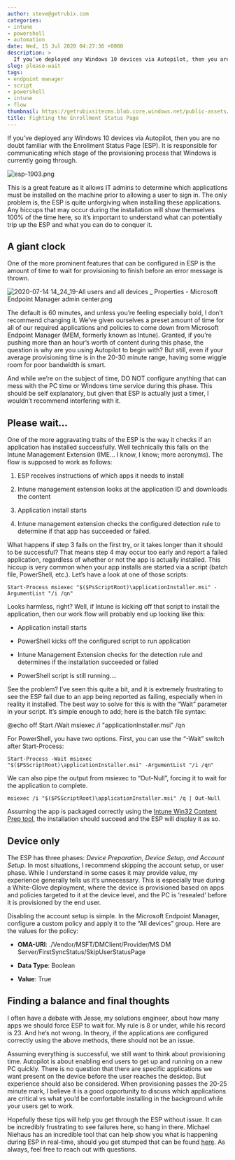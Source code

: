 ```yaml
---
author: steve@getrubix.com
categories:
- intune
- powershell
- automation
date: Wed, 15 Jul 2020 04:27:36 +0000
description: >
  If you’ve deployed any Windows 10 devices via Autopilot, then you are no doubt familiar with the Enrollment Status Page (ESP). It is responsible for communicating which stage of the provisioning process that Windows is currently going through.
slug: please-wait
tags:
- endpoint manager
- script
- powershell
- intune
- flow
thumbnail: https://getrubixsitecms.blob.core.windows.net/public-assets/content/v1/thumbnails/please-wait_thumbnail.jpg
title: Fighting the Enrollment Status Page
---
```


If you’ve deployed any Windows 10 devices via Autopilot, then you are no doubt familiar with the Enrollment Status Page (ESP). It is responsible for communicating which stage of the provisioning process that Windows is currently going through.

![esp-1903.png](https://getrubixsitecms.blob.core.windows.net/public-assets/content/v1/5dd365a31aa1fd743bc30b8e/1594750659924-XRJ4197VAK7J3RN6FXQG/esp-1903.png)

This is a great feature as it allows IT admins to determine which applications must be installed on the machine prior to allowing a user to sign in. The only problem is, the ESP is quite unforgiving when installing these applications. Any hiccups that may occur during the installation will show themselves 100% of the time here, so it’s important to understand what can potentially trip up the ESP and what you can do to conquer it.

A giant clock
-------------

One of the more prominent features that can be configured in ESP is the amount of time to wait for provisioning to finish before an error message is thrown.

![2020-07-14 14_24_19-All users and all devices _ Properties - Microsoft Endpoint Manager admin center.png](https://getrubixsitecms.blob.core.windows.net/public-assets/content/v1/5dd365a31aa1fd743bc30b8e/1594751917577-ME6GUX4O10BQ6O030GBD/2020-07-14+14_24_19-All+users+and+all+devices+_+Properties+-+Microsoft+Endpoint+Manager+admin+center.png)

The default is 60 minutes, and unless you’re feeling especially bold, I don’t recommend changing it. We’ve given ourselves a preset amount of time for all of our required applications and policies to come down from Microsoft Endpoint Manager (MEM, formerly known as Intune). Granted, if you’re pushing more than an hour’s worth of content during this phase, the question is why are you using Autopilot to begin with? But still, even if your average provisioning time is in the 20-30 minute range, having some wiggle room for poor bandwidth is smart.

And while we’re on the subject of time, DO NOT configure anything that can mess with the PC time or Windows time service during this phase. This should be self explanatory, but given that ESP is actually just a timer, I wouldn’t recommend interfering with it.

Please wait…
------------

One of the more aggravating traits of the ESP is the way it checks if an application has installed successfully. Well technically this falls on the Intune Management Extension (IME… I know, I know; more acronyms). The flow is supposed to work as follows:

1.  ESP receives instructions of which apps it needs to install
    
2.  Intune management extension looks at the application ID and downloads the content
    
3.  Application install starts
    
4.  Intune management extension checks the configured detection rule to determine if that app has succeeded or failed.
    

What happens if step 3 fails on the first try, or it takes longer than it should to be successful? That means step 4 may occur too early and report a failed application, regardless of whether or not the app is actually installed. This hiccup is very common when your app installs are started via a script (batch file, PowerShell, etc.). Let’s have a look at one of those scripts:

```
Start-Process msiexec "$($PsScriptRoot)\applicationInstaller.msi" -ArgumentList "/i /qn"
```

Looks harmless, right? Well, if Intune is kicking off that script to install the application, then our work flow will probably end up looking like this:

-   Application install starts
    
-   PowerShell kicks off the configured script to run application
    
-   Intune Management Extension checks for the detection rule and determines if the installation succeeded or failed
    
-   PowerShell script is still running….
    

See the problem? I’ve seen this quite a bit, and it is extremely frustrating to see the ESP fail due to an app being reported as failing, especially when in reality it installed. The best way to solve for this is with the “Wait” parameter in your script. It’s simple enough to add; here is the batch file syntax:

@echo off
Start /Wait msiexec /i "applicationInstaller.msi" /qn

For PowerShell, you have two options. First, you can use the “-Wait” switch after Start-Process:

```
Start-Process -Wait msiexec "$($PSScriptRoot)\applicationInstaller.msi" -ArgumentList "/i /qn"
```

We can also pipe the output from msiexec to “Out-Null”, forcing it to wait for the application to complete.

```
msiexec /i "$($PSScriptRoot)\applicationInstaller.msi" /q | Out-Null
```

Assuming the app is packaged correctly using the [Intune Win32 Content Prep tool](https://github.com/microsoft/Microsoft-Win32-Content-Prep-Tool), the installation should succeed and the ESP will display it as so.

Device only
-----------

The ESP has three phases: _Device Preparation, Device Setup, and Account Setup_. In most situations, I recommend skipping the account setup, or user phase. While I understand in some cases it may provide value, my experience generally tells us it’s unnecessary. This is especially true during a White-Glove deployment, where the device is provisioned based on apps and policies targeted to it at the device level, and the PC is ‘resealed’ before it is provisioned by the end user.

Disabling the account setup is simple. In the Microsoft Endpoint Manager, configure a custom policy and apply it to the “All devices” group. Here are the values for the policy:

-   **OMA-URI**: ./Vendor/MSFT/DMClient/Provider/MS DM Server/FirstSyncStatus/SkipUserStatusPage
    
-   **Data Type**: Boolean
    
-   **Value**: True
    

Finding a balance and final thoughts
------------------------------------

I often have a debate with Jesse, my solutions engineer, about how many apps we should force ESP to wait for. My rule is 8 or under, while his record is 23. And he’s not wrong. In theory, if the applications are configured correctly using the above methods, there should not be an issue.

Assuming everything is successful, we still want to think about provisioning time. Autopilot is about enabling end users to get up and running on a new PC quickly. There is no question that there are specific applications we want present on the device before the user reaches the desktop. But experience should also be considered. When provisioning passes the 20-25 minute mark, I believe it is a good opportunity to discuss which applications are critical vs what you’d be comfortable installing in the background while your users get to work.

Hopefully these tips will help you get through the ESP without issue. It can be incredibly frustrating to see failures here, so hang in there. Michael Niehaus has an incredible tool that can help show you what is happening during ESP in real-time, should you get stumped that can be found [here](https://www.powershellgallery.com/packages/Get-AutopilotESPStatus/2.0). As always, feel free to reach out with questions.

